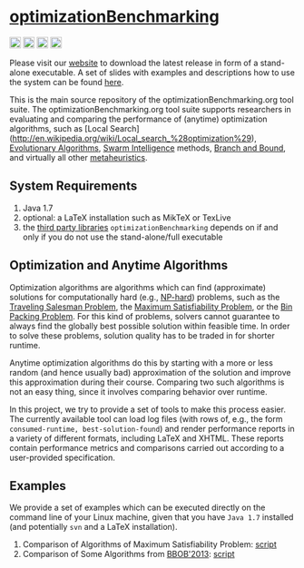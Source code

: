 # [optimizationBenchmarking](http://optimizationbenchmarking.github.io/optimizationBenchmarking/)

[<img alt="Travis CI Build Status" src="https://img.shields.io/travis/optimizationBenchmarking/optimizationBenchmarking/master.svg" height="20"/>](https://travis-ci.org/optimizationBenchmarking/optimizationBenchmarking/)
[<img alt="Codeship Build Status" src="https://img.shields.io/codeship/40b0dfd0-b2aa-0132-9d6a-62be5ffebe05.svg" height="20"/>](https://codeship.com/projects/40b0dfd0-b2aa-0132-9d6a-62be5ffebe05/status?branch=master)
[<img alt="CircleCI Build Status" src="https://img.shields.io/circleci/project/optimizationBenchmarking/optimizationBenchmarking.svg" height="20"/>](https://circleci.com/gh/optimizationBenchmarking/optimizationBenchmarking)
[<img alt="Semaphore Build Status" src="https://semaphoreci.com/api/v1/projects/7e98df8c-dc67-416f-a660-cb6f803fc3cf/380468/shields_badge.svg" height="20"/>](https://semaphoreci.com/thomasweise/optimizationbenchmarking)

Please visit our [website](http://www.optimizationBenchmarking.org/) to
download the latest release in form of a stand-alone executable.
A set of slides with examples and descriptions
how to use the system can be found [here](http://www.github.com/optimizationBenchmarking/optimizationBenchmarking/raw/documentation/documents/evaluatorSlides/evaluatorSlides.pdf).

This is the main source repository of the optimizationBenchmarking.org tool suite.
The optimizationBenchmarking.org tool suite supports researchers in
evaluating and comparing the performance of (anytime) optimization
algorithms, such as
[Local Search] (http://en.wikipedia.org/wiki/Local_search_%28optimization%29),
[Evolutionary Algorithms](http://en.wikipedia.org/wiki/Evolutionary_algorithm),
[Swarm Intelligence](http://en.wikipedia.org/wiki/Swarm_intelligence) methods,
[Branch and Bound](http://en.wikipedia.org/wiki/Branch_and_bound),
and virtually all other
[metaheuristics](http://en.wikipedia.org/wiki/Metaheuristic).

## System Requirements

1. Java 1.7
2. optional: a LaTeX installation such as MikTeX or TexLive
3. the [third party libraries](https://github.com/optimizationBenchmarking/optimizationBenchmarking/blob/master/LICENSE.md) `optimizationBenchmarking` depends on if and only if you do not use the stand-alone/full executable

## Optimization and Anytime Algorithms

Optimization algorithms are algorithms which can find (approximate)
solutions for computationally hard (e.g., [NP-hard](http://en.wikipedia.org/wiki/NP-hard)) problems,
such as the
[Traveling Salesman Problem](http://en.wikipedia.org/wiki/Travelling_salesman_problem),
the [Maximum Satisfiability Problem](http://en.wikipedia.org/wiki/Maximum_satisfiability_problem),
or the [Bin Packing Problem](http://en.wikipedia.org/wiki/Bin_packing_problem).
For this kind of problems, solvers cannot guarantee to always find the
globally best possible solution within feasible time. In order to
solve these problems, solution quality has to be traded in for shorter
runtime.

Anytime optimization algorithms do this by starting
with a more or less random (and hence usually bad) approximation
of the solution and improve this approximation during their course.
Comparing two such algorithms is not an easy thing, since it involves
comparing behavior over runtime.

In this project, we try to provide a set of tools to make this process
easier. The currently available tool can load log files (with rows of, e.g., the form
`consumed-runtime, best-solution-found`) and render performance reports in a variety of
different formats, including LaTeX and XHTML. These reports contain performance metrics
and comparisons carried out according to a user-provided specification.

## Examples

We provide a set of examples which can be executed directly on the command line of
your Linux machine, given that you have `Java 1.7` installed (and potentially `svn` and
a LaTeX installation).

1. Comparison of Algorithms of Maximum Satisfiability Problem: [script](https://github.com/optimizationBenchmarking/optimizationBenchmarking/blob/documentation/examples/maxSat/make.sh)
2. Comparison of Some Algorithms from [BBOB'2013](http://coco.gforge.inria.fr/doku.php?id=bbob-2013): [script](https://github.com/optimizationBenchmarking/optimizationBenchmarking/blob/documentation/examples/bbob/make.sh)